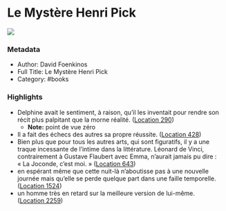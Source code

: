 # Le Mystère Henri Pick

![](https://m.media-amazon.com/images/I/81N9Mn8-4fL._SY160.jpg)

### Metadata

- Author: David Foenkinos
- Full Title: Le Mystère Henri Pick
- Category: #books

### Highlights

- Delphine avait le sentiment, à raison, qu’il les inventait pour rendre son récit plus palpitant que la morne réalité. ([Location 290](https://readwise.io/to_kindle?action=open&asin=B01BX11YC2&location=290))
    - **Note:** point de vue zéro
- Il a fait des échecs des autres sa propre réussite. ([Location 428](https://readwise.io/to_kindle?action=open&asin=B01BX11YC2&location=428))
- Bien plus que pour tous les autres arts, qui sont figuratifs, il y a une traque incessante de l’intime dans la littérature. Léonard de Vinci, contrairement à Gustave Flaubert avec Emma, n’aurait jamais pu dire : « La Joconde, c’est moi. » ([Location 643](https://readwise.io/to_kindle?action=open&asin=B01BX11YC2&location=643))
- en espérant même que cette nuit-là n’aboutisse pas à une nouvelle journée mais qu’elle se perde quelque part dans une faille temporelle. ([Location 1524](https://readwise.io/to_kindle?action=open&asin=B01BX11YC2&location=1524))
- un homme très en retard sur la meilleure version de lui-même. ([Location 2259](https://readwise.io/to_kindle?action=open&asin=B01BX11YC2&location=2259))
